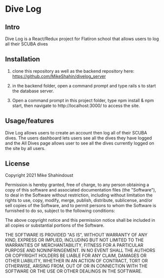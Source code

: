 # **Dive Log**

## Intro

Dive Log is a React/Redux project for Flatiron school that allows users to log all their SCUBA dives

## Installation

1. clone this repository as well as the backend repository here: https://github.com/MikeShahin/divelog_server

2. in the backend folder, open a command prompt and type rails s to start the database server.

3. Open a command prompt in this project folder, type npm install & npm start, then navigate to http://localhost:3000/ to access the site. 

## Usage/features

Dive Log allows users to create an account then log all of their SCUBA dives. The users dashboard lets users see all the dives they have logged and the All Dives page allows user to see all the dives currently logged on the site by all users. 

## License

Copyright 2021 Mike Shahindoust

Permission is hereby granted, free of charge, to any person obtaining a copy of this software and associated documentation files (the "Software"), to deal in the Software without restriction, including without limitation the rights to use, copy, modify, merge, publish, distribute, sublicense, and/or sell copies of the Software, and to permit persons to whom the Software is furnished to do so, subject to the following conditions:

The above copyright notice and this permission notice shall be included in all copies or substantial portions of the Software.

THE SOFTWARE IS PROVIDED "AS IS", WITHOUT WARRANTY OF ANY KIND, EXPRESS OR IMPLIED, INCLUDING BUT NOT LIMITED TO THE WARRANTIES OF MERCHANTABILITY, FITNESS FOR A PARTICULAR PURPOSE AND NONINFRINGEMENT. IN NO EVENT SHALL THE AUTHORS OR COPYRIGHT HOLDERS BE LIABLE FOR ANY CLAIM, DAMAGES OR OTHER LIABILITY, WHETHER IN AN ACTION OF CONTRACT, TORT OR OTHERWISE, ARISING FROM, OUT OF OR IN CONNECTION WITH THE SOFTWARE OR THE USE OR OTHER DEALINGS IN THE SOFTWARE.

